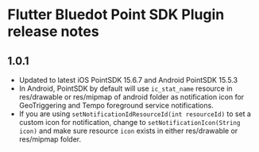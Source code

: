 # Flutter Bluedot Point SDK Plugin release notes

## 1.0.1
- Updated to latest iOS PointSDK 15.6.7 and Android PointSDK 15.5.3
- In Android, PointSDK by default will use `ic_stat_name` resource in res/drawable or res/mipmap of android folder as notification icon for GeoTriggering and Tempo foreground service notifications. 
- If you are using `setNotificationIdResourceId(int resourceId)` to set a custom icon for notification, change to `setNotificationIcon(String icon)` and make sure resource `icon` exists in either res/drawable or res/mipmap folder.   

